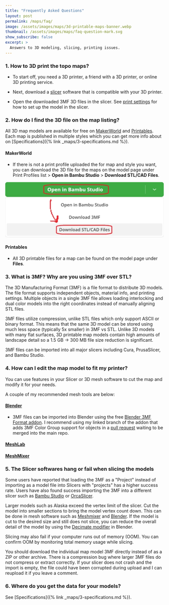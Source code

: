 ```yaml
---
title: "Frequently Asked Questions"
layout: post
permalink: /maps/faq/
image: /assets/images/maps/3d-printable-maps-banner.webp
thumbnail: /assets/images/maps/faq-question-mark.svg
show_subscribe: false
excerpt: >
  Answers to 3D modeling, slicing, printing issues.
---
```


### 1. How to 3D print the topo maps?

- To start off, you need a 3D printer, a friend with a 3D printer, or online 3D printing service.

- Next, download a [slicer](https://en.wikipedia.org/wiki/Slicer_(3D_printing)) software that is compatible with your 3D printer.

- Open the downloaded 3MF 3D files in the slicer. See [print settings](../print-settings/) for how to set up the model in the slicer.

### 2. How do I find the 3D file on the map listing?

All 3D map models are available for free on [MakerWorld](https://makerworld.com/en/@ansonl) and [Printables](https://www.printables.com/@ansonl/). Each map is published in multiple styles which you can get more info about on [Specifications]({% link _maps/3-specifications.md %}).

#### MakerWorld

- If there is not a print profile uploaded the for map and style you want, you can download the 3D file for the maps on the model page under Print Profiles list > **Open in Bambu Studio** > **Download STL/CAD Files**.

[![makerworld download 3d files](/assets/images/maps/makerworld-download-files.webp)](https://makerworld.com/en/@ansonl)

#### Printables

- All 3D printable files for a map can be found on the model page under **Files**.

### 3. What is 3MF? Why are you using 3MF over STL?

The 3D Manufacturing Format (3MF) is a file format to distribute 3D models. The file format supports independent objects, material info, and printing settings. Multiple objects in a single 3MF file allows loading interlocking and dual color models into the right coordinates instead of manually aligning STL files.

3MF files utilize compression, unlike STL files which only support ASCII or binary format. This means that the same 3D model can be stored using much less space (typically 5x smaller) in 3MF vs STL. Unlike 3D models with many flat surfaces, 3D printable map models contain high amounts of landscape detail so a 1.5 GB -> 300 MB file size reduction is significant.

3MF files can be imported into all major slicers including Cura, PrusaSlicer, and Bambu Studio.

### 4. How can I edit the map model to fit my printer?

You can use features in your Slicer or 3D mesh software to cut the map and modify it for your needs.

A couple of my recommended mesh tools are below:

#### [Blender](https://www.blender.org/)

- 3MF files can be imported into Blender using the free [Blender 3MF Format addon](https://github.com/ansonl/Blender3mfFormat). I recommend using my linked branch of the addon that adds 3MF Color Group support for objects in a [pull request](https://github.com/Ghostkeeper/Blender3mfFormat/pull/58) waiting to be merged into the main repo.

#### [MeshLab](https://www.meshlab.net/)

#### [MeshMixer](https://apps.autodesk.com/FUSION/en/Detail/Index?id=4108920185261935100&appLang=en&os=Win64)

### 5. The Slicer softwares hang or fail when slicing the models

Some users have reported that loading the 3MF as a "Project" instead of importing as a model file into Slicers with "projects" has a higher success rate. Users have also found success importing the 3MF into a different slicer such as [Bambu Studio](https://github.com/bambulab/BambuStudio) or [OrcaSlicer](https://github.com/SoftFever/OrcaSlicer/).

Larger models such as Alaska exceed the vertex limit of the slicer. Cut the model into smaller sections to bring the model vertex count down. This can be done in mesh software such as [Meshmixer](https://meshmixer.com/) and [Blender](https://www.blender.org/). If the model is cut to the desired size and still does not slice, you can reduce the overall detail of the model by using the [Decimate modifier](https://docs.blender.org/manual/en/latest/modeling/modifiers/generate/decimate.html) in Blender.

Slicing may also fail if your computer runs out of memory (OOM). You can confirm OOM by monitoring total memory usage while slicing. 

You should download the individual map model 3MF directly instead of as a ZIP or other archive. There is a compression bug where larger 3MF files do not compress or extract correctly. If your slicer does not crash and the import is empty, the file could have been corrupted during upload and I can reupload it if you leave a comment.

### 6. Where do you get the data for your models?

See [Specifications]({% link _maps/3-specifications.md %}).
